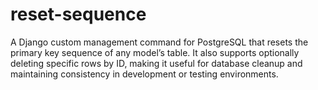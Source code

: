 # reset-sequence
A Django custom management command for PostgreSQL that resets the primary key sequence of any model’s table. It also supports optionally deleting specific rows by ID, making it useful for database cleanup and maintaining consistency in development or testing environments.

